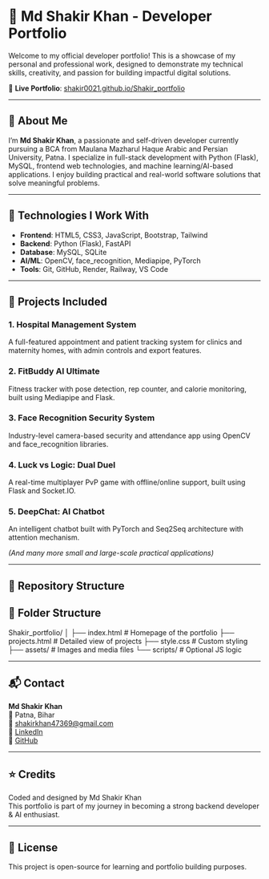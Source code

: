 # 🚀 Md Shakir Khan - Developer Portfolio

Welcome to my official developer portfolio! This is a showcase of my personal and professional work, designed to demonstrate my technical skills, creativity, and passion for building impactful digital solutions.

🔗 **Live Portfolio**: [shakir0021.github.io/Shakir_portfolio](https://shakir0021.github.io/Shakir_portfolio)

---

## 📌 About Me

I’m **Md Shakir Khan**, a passionate and self-driven developer currently pursuing a BCA from Maulana Mazharul Haque Arabic and Persian University, Patna. I specialize in full-stack development with Python (Flask), MySQL, frontend web technologies, and machine learning/AI-based applications. I enjoy building practical and real-world software solutions that solve meaningful problems.

---

## 🧠 Technologies I Work With

- **Frontend**: HTML5, CSS3, JavaScript, Bootstrap, Tailwind
- **Backend**: Python (Flask), FastAPI
- **Database**: MySQL, SQLite
- **AI/ML**: OpenCV, face_recognition, Mediapipe, PyTorch
- **Tools**: Git, GitHub, Render, Railway, VS Code

---

## 🚀 Projects Included

### 1. **Hospital Management System**
A full-featured appointment and patient tracking system for clinics and maternity homes, with admin controls and export features.

### 2. **FitBuddy AI Ultimate**
Fitness tracker with pose detection, rep counter, and calorie monitoring, built using Mediapipe and Flask.

### 3. **Face Recognition Security System**
Industry-level camera-based security and attendance app using OpenCV and face_recognition libraries.

### 4. **Luck vs Logic: Dual Duel**
A real-time multiplayer PvP game with offline/online support, built using Flask and Socket.IO.

### 5. **DeepChat: AI Chatbot**
An intelligent chatbot built with PyTorch and Seq2Seq architecture with attention mechanism.

_(And many more small and large-scale practical applications)_

---

## 📁 Repository Structure
## 📁 Folder Structure

Shakir_portfolio/
│
├── index.html # Homepage of the portfolio
├── projects.html # Detailed view of projects
├── style.css # Custom styling
├── assets/ # Images and media files
└── scripts/ # Optional JS logic


---

## 📬 Contact

**Md Shakir Khan**  
📍 Patna, Bihar  
📧 shakirkhan47369@gmail.com  
🔗 [LinkedIn](https://linkedin.com/in/shakir-khan-9267b0316)  
🔗 [GitHub](https://github.com/Shakir0021)

---

## ⭐ Credits

Coded and designed by Md Shakir Khan  
This portfolio is part of my journey in becoming a strong backend developer & AI enthusiast.

---

## 📌 License

This project is open-source for learning and portfolio building purposes.

